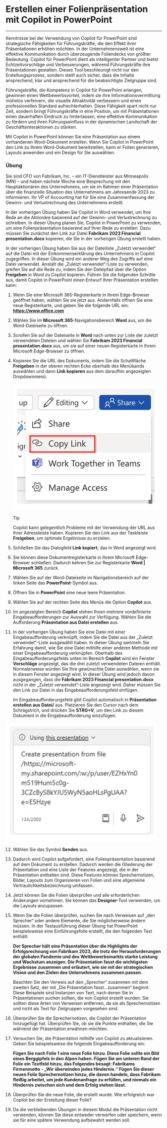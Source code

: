 
# Erstellen einer Folienpräsentation mit Copilot in PowerPoint
---
Kenntnisse bei der Verwendung von Copilot für PowerPoint sind strategische Fähigkeiten für Führungskräfte, die den Effekt ihrer Präsentationen erhöhen möchten. In der Unternehmenswelt ist eine effektive Kommunikation durch überzeugende Foliendecks von größter Bedeutung. Copilot für PowerPoint dient als intelligenter Partner und bietet Echtzeitvorschläge und Verbesserungen, während Führungskräfte ihre Präsentationen gestalten. Dieses Tool beschleunigt nicht nur den Erstellungsprozess, sondern stellt auch sicher, dass die Inhalte ansprechend, klar und ansprechend für die beabsichtigte Zielgruppe sind.

Führungskräfte, die Kompetenz in Copilot für PowerPoint erlangen, gewinnen einen Wettbewerbsvorteil, indem sie ihre Informationsvermittlung mühelos verfeinern, die visuelle Attraktivität verbessern und einen professionellen Standard aufrechterhalten. Diese Fähigkeit spart nicht nur Zeit, sondern bringt Führungskräfte in eine Position, um mit Präsentationen einen dauerhaften Eindruck zu hinterlassen, eine effektive Kommunikation zu fördern und ihren Führungseinfluss in der dynamischen Landschaft der Geschäftsinteraktionen zu stärken.

Mit Copilot in PowerPoint können Sie eine Präsentation aus einem vorhandenen Word-Dokument erstellen. Wenn Sie Copilot in PowerPoint den Link zu Ihrem Word-Dokument bereitstellen, kann er Folien generieren, Layouts anwenden und ein Design für Sie auswählen.

### Übung

Sie sind CFO von Fabrikam, Inc. – ein IT-Dienstleister aus Minneapolis (MN) – und haben nächste Woche eine Besprechung mit den Hauptaktionären des Unternehmens, um sie im Rahmen einer Präsentation über die finanzielle Situation des Unternehmens am Jahresende 2023 zu informieren. Ihr VP of Accounting hat für Sie eine Zusammenfassung der Gewinn- und Verlustrechnung des Unternehmens erstellt.

In der vorherigen Übung haben Sie Copilot in Word verwendet, um Ihre Rede an die Aktionäre basierend auf der Gewinn- und Verlustrechnung zu schreiben. In dieser Übung planen Sie, Copilot in PowerPoint zu verwenden, um eine Folienpräsentation basierend auf Ihrer Rede zu erstellen. Dazu müssen Sie zunächst den Link zur Datei **Fabrikam 2023 Financial presentation.docx** kopieren, die Sie in der vorherigen Übung erstellt haben.

In der vorherigen Übung haben Sie aus der Dateiliste „Zuletzt verwendet“ auf die Datei mit der Einkommenserklärung des Unternehmens in Copilot zugegriffen. In dieser Übung wird ein anderer Weg des Zugriffs auf eine Datei verwendet. Anstatt die „Zuletzt verwendet“-Liste zu verwenden, greifen Sie auf die Rede zu, indem Sie den Dateipfad über die Option **Freigeben** in Word zu Copilot kopieren. Führen Sie die folgenden Schritte aus, damit Copilot in PowerPoint einen Entwurf Ihrer Präsentation erstellen kann:

1.  Wenn Sie eine Microsoft 365-Registerkarte in Ihrem Edge-Browser geöffnet haben, wählen Sie sie jetzt aus. Andernfalls öffnen Sie eine neue Registerkarte, und geben Sie die folgende URL ein: **https://www.office.com**
2.  Wählen Sie im **Microsoft 365**-Navigationsbereich **Word** aus, um die Word-Dateiseite zu öffnen.
3.  Scrollen Sie auf der Dateiseite in **Word** nach unten zur Liste der zuletzt verwendeten Dateien und wählen Sie **Fabrikam 2023 Financial presentation.docx** aus, um sie auf einer neuen Registerkarte in Ihrem Microsoft Edge-Browser zu öffnen.
4.  Kopieren Sie die URL des Dokuments, indem Sie die Schaltfläche **Freigeben** in der oberen rechten Ecke oberhalb des Menübands auswählen und dann **Link kopieren** aus dem daraufhin angezeigten Dropdownmenü.
    
    ![Screenshot des Menüs „Freigeben“ und hervorgehobener Option „Link kopieren“.](../media/share-menu-with-copy-link-9fd1c60a.png)
    
    
     > [!TIP]
     > Copilot kann gelegentlich Probleme mit der Verwendung der URL aus Ihrer Adressleiste haben. Kopieren Sie den Link aus der Taskleiste **Freigeben**, um optimale Ergebnisse zu erzielen.

5.  Schließen Sie das Dialogfeld **Link kopiert**, das in Word angezeigt wird.
6.  Sie können diese Dokumentregisterkarte in Ihrem Microsoft Edge-Browser schließen. Dadurch kehren Sie zur Registerkarte **Word \| Microsoft 365** zurück.
7.  Wählen Sie auf der Word-Dateiseite im Navigationsbereich auf der linken Seite das **PowerPoint**-Symbol aus.
8.  Öffnen Sie in **PowerPoint** eine neue leere Präsentation.
9.  Wählen Sie auf der rechten Seite des Menüs die Option **Copilot** aus.
10. Im angezeigten Bereich **Copilot** stehen Ihnen mehrere vordefinierte Eingabeaufforderungen zur Auswahl zur Verfügung. Wählen Sie die Aufforderung **Präsentation aus Datei erstellen** aus.
11. In der vorherigen Übung haben Sie eine Datei mit einer Eingabeaufforderung verknüpft, indem Sie die Datei aus der „Zuletzt verwendet“-Liste ausgewählt haben. In dieser Übung sammeln Sie Erfahrung damit, wie Sie eine Datei mithilfe einer anderen Methode mit einer Eingabeaufforderung verknüpfen. Oberhalb des Eingabeaufforderungsfelds unten im Bereich **Copilot** wird ein Fenster **Vorschläge** angezeigt, das die drei zuletzt verwendeten Dateien enthält. Normalerweise würden Sie Ihre gewünschte Datei auswählen, wenn sie in diesem Fenster angezeigt wird. In dieser Übung wird jedoch davon ausgegangen, dass die **Fabrikam 2023 Financial presentation.docx** nicht in der „Zuletzt verwendet“-Liste angezeigt wird. Daher müssen Sie den Link zur Datei in das Eingabeaufforderungsfeld einfügen.
    
    Im Eingabeaufforderungsfeld gibt Copilot automatisch in **Präsentation erstellen aus Datei/** aus. Platzieren Sie den Cursor nach dem Schrägstrich, und drücken Sie **STRG+V**, um den Link zu diesem Dokument in die Eingabeaufforderung einzufügen.
    
 ![Screenshot des Felds „Copilot in PowerPoint-Eingabeaufforderung“ mit der Eingabeaufforderung „Präsentation erstellen“ und dem Link zur Datei.](../media/copilot-ppt-prompt-with-file-link-690f74ed.png)
    
12. Wählen Sie das Symbol **Senden** aus.
13. Dadurch wird Copilot aufgefordert, eine Folienpräsentation basierend auf dem Dokument zu erstellen. Dadurch werden die Gliederung der Präsentation und eine Liste der Features angezeigt, die in der Präsentation enthalten sind. Diese Features können Sprechernotizen, Bilder, Layouts zum Organisieren von Folien und eine allgemeine Vertraulichkeitsbezeichnung umfassen.
14. Jetzt können Sie die Folien überprüfen und alle erforderlichen Änderungen vornehmen. Sie können das **Designer**-Tool verwenden, um die Layouts anzupassen.
15. Wenn Sie die Folien überprüfen, suchen Sie nach Verweisen auf „den Sprecher“ oder andere Elemente, die Sie möglicherweise ändern müssen. In der Testausführung dieser Übung hat PowerPoint beispielsweise eine Einführungsfolie erstellt, die den folgenden Text enthält:
    
    **Der Sprecher hält eine Präsentation über die Highlights der Erfolgsrechnung von Fabrikam 2023, die trotz der Herausforderungen der globalen Pandemie und des Wettbewerbsmarkts starke Leistung und Wachstum anzeigen. Die Präsentation fasst die wichtigsten Ergebnisse zusammen und erläutert, wie sie mit der strategischen Vision und den Zielen des Unternehmens zusammen passen**.
    
    Beachten Sie den Verweis auf den „Sprecher“ zusammen mit dem zweiten Satz, der mit „Die Präsentation fasst...zusammen“ beginnt. Diese Beispiele sind Instanzen von Text, nach denen Sie in Präsentationen suchen sollten, die von Copilot erstellt wurden. Sie sollten diese Arten von Verweisen entfernen, da sie als Sprechernotizen und nicht als Text für Zielgruppen vorgesehen sind.
16. Überprüfen Sie die Sprechernotizen, die Copilot der Präsentation hinzugefügt hat. Überprüfen Sie, ob sie die Punkte enthalten, die Sie während der Präsentation erwähnen möchten.
17. Versuchen Sie, die Präsentation mithilfe von Copilot zu aktualisieren. Geben Sie beispielsweise die folgende Eingabeaufforderung ein:
    
    **Fügen Sie nach Folie 1 eine neue Folie hinzu. Diese Folie sollte ein Bild eines Berggipfels in den Alpen haben. Fügen Sie am unteren Rand der Folie ein Textfeld hinzu, das Folgendes besagt: Fabrikams Firmenmotto - „Wir überwinden jedes Hindernis.“ Fügen Sie dieser neuen Folie Sprechernotizen hinzu, die davon handeln, dass Fabrikam fleißig arbeitet, um jede Kundenanfrage zu erfüllen, und niemals ein Hindernis zwischen sich und dem Erfolg stehen lässt**.
18. Überprüfen Sie die neue Folie, die erstellt wurde. Wie erfolgreich war Copilot bei der Erstellung dieser Folie?
19. Da die verbleibenden Übungen in diesem Modul die Präsentation nicht verwenden, können Sie diese entweder verwerfen oder speichern, wenn sie für eine spätere Verwendung aufbewahrt werden soll.
